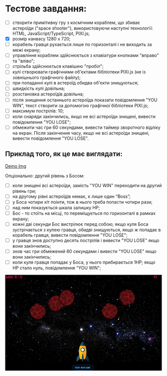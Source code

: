 # Тестове завдання:

- [ ] створити примітивну гру з космічним кораблем, що збиває астероїди ("space shooter"), використовуючи наступні технології: HTML, JavaScript/TypeScript, PIXI.js;
- [x] розмір канвасу 1280 х 720;
- [ ] корабель гравця рухається лише по горизонталі і не виходить за межі екрану;
- [ ] управління кораблем здійснюється з клавіатури кнопками "вправо" та "вліво";
- [ ] стрільба здійснюється клавішею "пробіл";
- [ ] кулі створювати графічними об'єктами бібліотеки PIXI.js (не із зовнішнього графічного файлу);
- [ ] при попаданні кулі в астероїд обидва об'єкти знищуються;
- [ ] швидкість кулі довільна;
- [ ] розстановка астероїдів довільна;
- [ ] після знищення останнього астероїда показати повідомлення "YOU WIN", текст створити за допомогою графічної бібліотеки PIXI.js;
- [ ] максимум пострілів: 10;
- [ ] коли снаряди закінчились, якщо не всі астероїди знищені, вивести повідомлення "YOU LOSE";
- [ ] обмежити час гри 60 секундами, вивести таймер зворотного відліку на екран. Після закінчення часу, якщо не всі астероїди знищені, вивести повідомлення "YOU LOSE".

## Приклад того, як це має виглядати:

[Demo Img](http://icecream.me/uploads/69b1920911ce9dfe471575f16d219133.png)

Опціонально: другий рівень з Босом:

- [ ] коли знищені всі астероїди, замість "YOU WIN" переходити на другий рівень гри;
- [ ] на другому рівні астероїдів немає, є лише один “Boss”;
- [ ] у Боса чотири хіт поінти, тож в нього треба попасти чотири рази;
- [ ] над ним показується шкала залишку HP;
- [ ] Бос - то стоїть на місці, то переміщується по горизонталі в рамках екрану;
- [ ] кожні дві секунди Бос вистрілює перед собою; якщо куля Боса зустрічається з кулею гравця, обидві знищуються, якщо ж попадає в корабель гравця, вивести повідомлення "YOU LOSE";
- [ ] у гравця знов доступно десять пострілів і вивести "YOU LOSE" якщо вони закінчились;
- [ ] знов час гри обмежений 60 секундами і вивести "YOU LOSE" якщо вони закінчились;
- [ ] коли куля гравця попадає у Боса, у нього прибирається 1HP; якщо HP стало нуль, повідомлення "YOU WIN";

![Demo](/readme-img/photo_2022-10-31_16-26-41.jpg)
